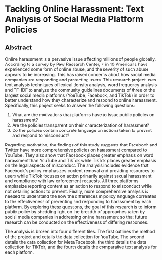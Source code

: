 # Tackling Online Harassment: Text Analysis of Social Media Platform Policies

## Abstract
Online harassment is a pervasive issue affecting millions of people globally. According to a survey by Pew Research Center, 4 in 10 Americans have experienced some form of online abuse, and the severity of such abuse appears to be increasing. This has raised concerns about how social media companies are responding and protecting users. This research project uses text analysis techniques of lexical density analysis, word frequency analysis and TF-IDF to analyze the community guidelines documents of three of the largest social media platforms (YouTube, Facebook, and TikTok) in order to better understand how they characterize and respond to online harassment. Specifically, this project seeks to answer the following questions:

1. What are the motivations that platforms have to issue public policies on harassment? 
2. Are the policies transparent on their characterization of harassment?
3. Do the policies contain concrete language on actions taken to prevent and respond to misconduct?

Regarding motivation, the findings of this study suggests that Facebook and Twitter have more comprehensive policies on harassment compared to YouTube. They also show that Facebook places greater emphasis on word harassment than YouTube and TikTok while TikTok places greater emphasis on the legal aspects of misconduct. The analysis includes evidence that Facebook's policy emphasizes content removal and providing resources to users while TikTok focuses on action primarily against sexual harassment and compliance with law enforcement requests. All three platforms emphasize reporting content as an action to respond to misconduct while not detailing actions to prevent. Finally, more comprehensive analysis is needed to understand the how the differences in policy language correlates to the effectiveness of preventing and responding to harassment by each platform. By exploring these questions, the goal of this research is to inform public policy by shedding light on the breadth of approaches taken by social media companies in addressing online harassment so that future research can be conducted on the effectiveness of differing responses. 

The analysis is broken into four different files. The first outlines the method of the project and details the data collection for YouTube. The second details the data collection for Meta/Facebook, the third details the data collection for TikTok, and the fourth details the comparative text analysis for each platform. 

